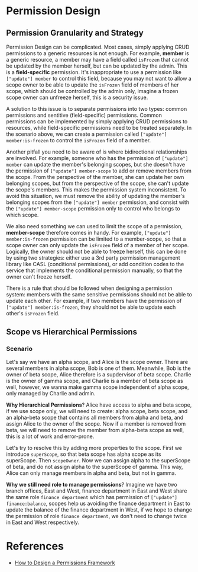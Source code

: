 # Permission Design

## Permission Granularity and Strategy

Permission Design can be complicated. Most cases, simply applying CRUD permissions to a generic resources is not enough. For example, **member** is a generic resource, a member may have a field called `isFrozen` that cannot be updated by the member herself, but can be updated by the admin. This is a **field-specific** permission. It's inappropriate to use a permission like `["update"] member` to control this field, because you may not want to allow a scope owner to be able to update the `isFrozen` field of members of her scope, which should be controlled by the admin only, imagine a frozen scope owner can unfreeze herself, this is a security issue.

A solution to this issue is to separate permissions into two types: common permissions and sentitive (field-specific) permissions. Common permissions can be implemented by simply applying CRUD permissions to resources, while field-specific permissions need to be treated separately. In the scenario above, we can create a permission called `["update"] member:is-frozen` to control the `isFrozen` field of a member.

Another pitfall you need to be aware of is where bidirectional relationships are involved. For example, someone who has the permission of `["update"] member` can update the member's belonging scopes, but she doesn't have the permission of `["update"] member-scope` to add or remove members from the scope. From the perspective of the member, she can update her own belonging scopes, but from the perspective of the scope, she can't update the scope's members. This makes the permission system inconsistent. To avoid this situation, we must remove the ability of updating the member's belonging scopes from the `["update"] member` permission, and consist with the `["update"] member-scope` permission only to control who belongs to which scope.

We also need something we can used to limit the scope of a permission, **member-scope** therefore comes in handy. For example, `["update"] member:is-frozen` permission can be limited to a member-scope, so that a scope owner can only update the `isFrozen` field of a member of her scope. Logically, the owner should not be able to freeze herself, this can be done by using two strategies: either use a 3rd party permission management library like CASL (conditional permissions), or add condition codes to the service that implements the conditional permission manually, so that the owner can't freeze herself.

There is a rule that should be followed when designing a permission system: members with the same sensitive permissions should not be able to update each other. For example, if two members have the permission of `["update"] member:is-frozen`, they should not be able to update each other's `isFrozen` field.

## Scope vs Hierarchical Permissions

### Scenario

Let's say we have an alpha scope, and Alice is the scope owner. There are several members in alpha scope, Bob is one of them. Meanwhile, Bob is the owner of beta scope, Alice therefore is a supdervisor of beta scope. Charlie is the owner of gamma scope, and Charlie is a member of beta scope as well, however, we wanna make gamma scope independent of alpha scope, only managed by Charlie and admin.

**Why Hierarchical Permissions**? Alice have access to alpha and beta scope, if we use scope only, we will need to create: alpha scope, beta scope, and an alpha-beta scope that contains all members from alpha and beta, and assign Alice to the owner of the scope. Now if a member is removed from beta, we will need to remove the member from alpha-beta scope as well, this is a lot of work and error-prone.

Let's try to resolve this by adding more properties to the scope. First we introduce `superScope`, so that beta scope has alpha scope as its superScope. Then `scopeOwner`. Now we can assign alpha to the superScope of beta, and do not assign alpha to the superScope of gamma. This way, Alice can only manage members in alpha and beta, but not in gamma.

**Why we still need role to manage permissions**? Imagine we have two branch offices, East and West, finance department in East and West share the same role `finance department` which has permission of `["update"] finance:balance`, scopes help us avoiding the finance department in East to update the balance of the finance department in West, if we hope to change the permission of role `finance department`, we don't need to change twice in East and West respectively.

# References

-   [How to Design a Permissions Framework](https://rinaarts.com/how-to-design-a-permissions-framework/)
